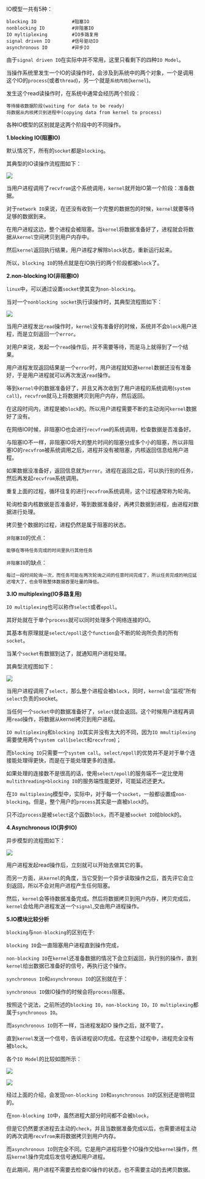IO模型一共有5种：

    blocking IO             #阻塞IO
    nonblocking IO          #非阻塞IO
    IO myltiplexing         #IO多路复用
    signal driven IO        #信号驱动IO
    asynchronous IO         #异步IO

由于`signal driven IO`在实际中并不常用，这里只看剩下的四种`IO Model`。

当操作系统里发生一个IO的读操作时，会涉及到系统中的两个对象，一个是调用这个IO的`process`(或者`thread`)，另一个就是`系统内核`(`kernel`)。

发生这个read读操作时，在系统中通常会经历两个阶段：

    等待接收数据阶段(waiting for data to be ready)
    将数据从内核拷贝到进程中(copying data from kernel to process)

各种IO模型的区别就是这两个阶段中的不同操作。

**1.blocking IO(阻塞IO)**

默认情况下，所有的`socket`都是`blocking`。

其典型的IO读操作流程图如下：

![](http://hi.csdn.net/attachment/201007/31/0_1280550787I2K8.gif)

当用户进程调用了`recvfrom`这个系统调用，`kernel`就开始IO第一个阶段：准备数据。

对于`network IO`来说，在还没有收到一个完整的数据包的时候，`kernel`就要等待足够的数据到来。

在用户进程这边，整个进程会被阻塞。当`kernel`将数据准备好了，进程就会将数据从`kernel`空间拷贝到用户内存中。

然后`kernel`返回执行结果，用户进程才解除`block`状态，重新运行起来。

所以，`blocking IO`的特点就是在IO执行的两个阶段都被`block`了。

**2.non-blocking IO(非阻塞IO)**

`linux`中，可以通过设置`socket`使其变为`non-blocking`。

当对一个`nonblocking socket`执行读操作时，其典型流程图如下：

![](http://hi.csdn.net/attachment/201007/31/0_128055089469yL.gif)

当用户进程发出`read`操作时，`kernel`没有准备好的时候，系统并不会`block`用户进程，而是立刻返回一个`error`。

对用户来说，发起一个`read`操作后，并不需要等待，而是马上就得到了一个结果。

用户进程发现返回结果是一个`error`时，用户进程就知道`kernel`数据还没有准备好，于是用户进程就可以再次发送`read`操作。

等到`kernel`中的数据准备好了，并且又再次收到了用户进程的系统调用(`system call`)，`recvfrom`就马上将数据拷贝到用户内存，然后返回。

在这段时间内，进程是被`block`的。所以用户进程需要不断的主动询问`kernel`数据好了没有。

在网络IO时候，非阻塞IO也会进行`recvfrom`的系统调用，检查数据是否准备好。

与阻塞IO不一样，非阻塞IO将大的整片时间的阻塞分成多个小的阻塞，所以非阻塞IO的`recvfrom`被系统调用之后，进程并没有被阻塞，内核返回信息给用户进程。

如果数据没准备好，返回信息就为`error`。进程在返回之后，可以执行别的任务，然后再发起`recvfrom`系统调用。

重复上面的过程，循环往复的进行`recvfrom`系统调用，这个过程通常称为轮询。

轮询检查内核数据是否准备好，等到数据准备好，再拷贝数据到进程，由进程对数据进行处理。

拷贝整个数据的过程，进程仍然是属于阻塞的状态。

`非阻塞IO`的优点：

    能够在等待任务完成的时间里执行其他任务

`非阻塞IO`的缺点：

	每过一段时间轮询一次，而任务可能在两次轮询之间的任意时间完成了，所以任务完成的响应延迟增大了，也会导致整体数据吞里吐量的降低。

**3.IO multiplexing(IO多路复用)**

`IO multiplexing`也可以称作`select`或者`epoll`。

其好处就在于单个`process`就可以同时处理多个网络连接的IO。

其基本有原理就是`select/epoll`这个`function`会不断的轮询所负责的所有`socket`。

当某个`socket`有数据到达了，就通知用户进程处理。

其典型流程图如下：

![](http://hi.csdn.net/attachment/201007/31/0_1280551028YEeQ.gif)

当用户进程调用了`select`，那么整个进程会被`block`，同时，`kernel`会“监视”所有`select`负责的socket。

当任何一个`socket`中的数据准备好了，`select`就会返回。这个时候用户进程再调用`read`操作，将数据从kernel拷贝到用户进程。

`IO multiplexing`和`blocking IO`其实并没有太大的不同，因为`IO mmultiplexing`需要使用两个`system call`(`select`和`recvfrom`)；

而`blocking IO`只需要一个`system call`。`select/epoll`的优势并不是对于单个连接能处理得更快，而是在于能处理更多的连接。

如果处理的连接数不是很高的话，使用`select/epoll`的服务端不一定比使用`multithreading+blocking IO`的服务端性能更好，可能延迟还更大。

在`IO multiplexing`模型中，实际中，对于每一个`socket`，一般都设置成`non-blocking`。但是，整个用户的`process`其实是一直被`block`的。

只不过`process`是被`select`这个函数`block`，而不是被`socket IO`给block的。

**4.Asynchronous IO(异步IO)**

异步模型的流程图如下：

![](http://hi.csdn.net/attachment/201007/31/0_1280551287S777.gif) 

用户进程发起read操作后，立刻就可以开始去做其它的事。

而另一方面，从`kernel`的角度，当它受到一个异步读取操作之后，首先评它会立刻返回，所以不会对用户进程产生任何阻塞。

然后，`kernel`会等待数据准备完成。然后将数据拷贝到用户内存，拷贝完成后，`kernel`会给用户进程发送一个`signal`,交由用户进程操作。

**5.IO模块比较分析**

`blocking`与`non-blocking`的区别在于:

`blocking IO`会一直阻塞用户进程直到操作完成，

`non-blocking IO`在`kernel`还准备数据的情况下会立刻返回，执行别的操作，直到`kernel`给出数据已准备好的信号，再执行这个操作。

`synchronous IO`和`asynchronous IO`的区别就在于：

`synchronous IO`做IO操作的时候会将`process`阻塞。

按照这个说法，之前所述的`blocking IO`，`non-blocking IO`，`IO multiplexing`都属于`synchronous IO`。

而`asynchronous IO`则不一样，当进程发起IO 操作之后，就不管了。

直到`kernel`发送一个信号，告诉进程说IO完成。在这整个过程中，进程完全没有被`block`。

各个`IO Model`的比较如图所示：

![](http://img0.ph.126.net/LmTuKtgKmr5xU-Rl2iYwEw==/6597606328332621048.png)

![](http://images2015.cnblogs.com/blog/807333/201601/807333-20160115221730007-1267399400.png)

经过上面的介绍，会发现`non-blocking IO`和`asynchronous IO`的区别还是很明显的。

在`non-blocking IO`中，虽然进程大部分时间都不会被`block`，

但是它仍然要求进程去主动的`check`，并且当数据准备完成以后，也需要进程主动的再次调用`recvfrom`来将数据拷贝到用户内存。

而`asynchronous IO`则完全不同。它是用户进程将整个IO操作交给`kernel`操作，然后`kernel`操作完成后发信号通知用户进程。

在此期间，用户进程不需要去检查IO操作的状态，也不需要主动的去拷贝数据。